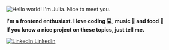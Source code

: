 ![Hello world! I'm Julia. Nice to meet you.](https://i.ibb.co/wpbgB37/C-pia-de-Hello-my-name-is-Julia-Nice-to-meet-you-1.png)

<b>
  I'm a frontend enthusiast. I love coding 💻, music 🎸 and food 🍕
  <br />
  If you know a nice project on these topics, just tell me.
</b>
<br />

[![Linkedin](https://i.stack.imgur.com/gVE0j.png) LinkedIn](https://www.linkedin.com/in/goisjulia)


<!--
**goisjulia/goisjulia** is a ✨ _special_ ✨ repository because its `README.md` (this file) appears on your GitHub profile.

Here are some ideas to get you started:

- 🔭 I’m currently working on ...
- 🌱 I’m currently learning ...
- 👯 I’m looking to collaborate on ...
- 🤔 I’m looking for help with ...
- 💬 Ask me about ...
- 📫 How to reach me: ...
- 😄 Pronouns: ...
- ⚡ Fun fact: ...
-->
